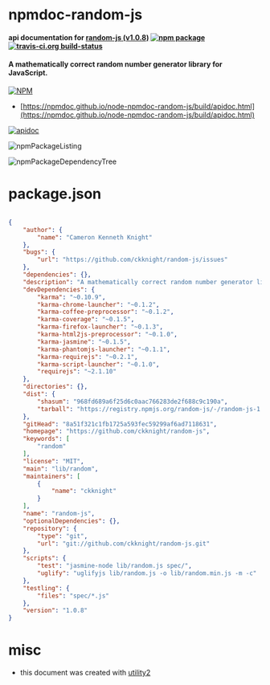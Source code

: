 # npmdoc-random-js

#### api documentation for  [random-js (v1.0.8)](https://github.com/ckknight/random-js)  [![npm package](https://img.shields.io/npm/v/npmdoc-random-js.svg?style=flat-square)](https://www.npmjs.org/package/npmdoc-random-js) [![travis-ci.org build-status](https://api.travis-ci.org/npmdoc/node-npmdoc-random-js.svg)](https://travis-ci.org/npmdoc/node-npmdoc-random-js)

#### A mathematically correct random number generator library for JavaScript.

[![NPM](https://nodei.co/npm/random-js.png?downloads=true&downloadRank=true&stars=true)](https://www.npmjs.com/package/random-js)

- [https://npmdoc.github.io/node-npmdoc-random-js/build/apidoc.html](https://npmdoc.github.io/node-npmdoc-random-js/build/apidoc.html)

[![apidoc](https://npmdoc.github.io/node-npmdoc-random-js/build/screenCapture.buildCi.browser.%252Ftmp%252Fbuild%252Fapidoc.html.png)](https://npmdoc.github.io/node-npmdoc-random-js/build/apidoc.html)

![npmPackageListing](https://npmdoc.github.io/node-npmdoc-random-js/build/screenCapture.npmPackageListing.svg)

![npmPackageDependencyTree](https://npmdoc.github.io/node-npmdoc-random-js/build/screenCapture.npmPackageDependencyTree.svg)



# package.json

```json

{
    "author": {
        "name": "Cameron Kenneth Knight"
    },
    "bugs": {
        "url": "https://github.com/ckknight/random-js/issues"
    },
    "dependencies": {},
    "description": "A mathematically correct random number generator library for JavaScript.",
    "devDependencies": {
        "karma": "~0.10.9",
        "karma-chrome-launcher": "~0.1.2",
        "karma-coffee-preprocessor": "~0.1.2",
        "karma-coverage": "~0.1.5",
        "karma-firefox-launcher": "~0.1.3",
        "karma-html2js-preprocessor": "~0.1.0",
        "karma-jasmine": "~0.1.5",
        "karma-phantomjs-launcher": "~0.1.1",
        "karma-requirejs": "~0.2.1",
        "karma-script-launcher": "~0.1.0",
        "requirejs": "~2.1.10"
    },
    "directories": {},
    "dist": {
        "shasum": "968fd689a6f25d6c0aac766283de2f688c9c190a",
        "tarball": "https://registry.npmjs.org/random-js/-/random-js-1.0.8.tgz"
    },
    "gitHead": "8a51f321c1fb1725a593fec59299af6ad7118631",
    "homepage": "https://github.com/ckknight/random-js",
    "keywords": [
        "random"
    ],
    "license": "MIT",
    "main": "lib/random",
    "maintainers": [
        {
            "name": "ckknight"
        }
    ],
    "name": "random-js",
    "optionalDependencies": {},
    "repository": {
        "type": "git",
        "url": "git://github.com/ckknight/random-js.git"
    },
    "scripts": {
        "test": "jasmine-node lib/random.js spec/",
        "uglify": "uglifyjs lib/random.js -o lib/random.min.js -m -c"
    },
    "testling": {
        "files": "spec/*.js"
    },
    "version": "1.0.8"
}
```



# misc
- this document was created with [utility2](https://github.com/kaizhu256/node-utility2)

